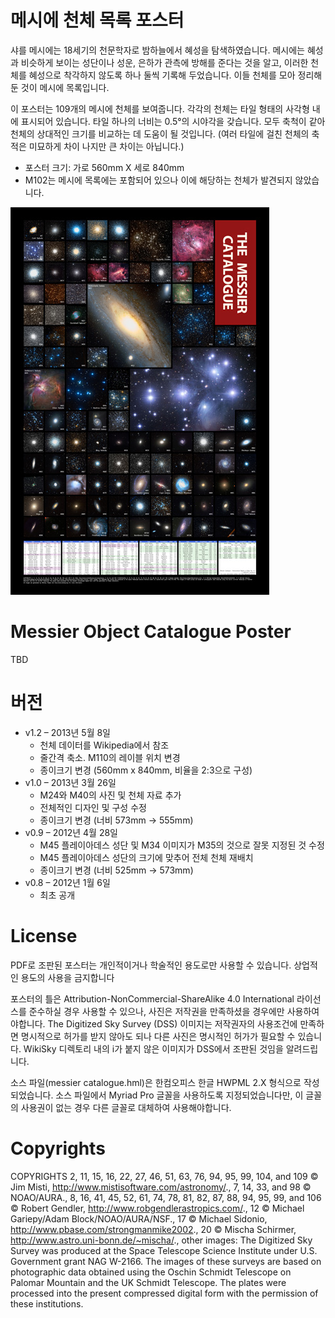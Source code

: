 # 메시에 천체 목록 포스터
샤를 메시에는 18세기의 천문학자로 밤하늘에서 혜성을 탐색하였습니다. 메시에는 혜성과 비슷하게 보이는 성단이나 성운, 은하가 관측에 방해를 준다는 것을 알고, 이러한 천체를 혜성으로 착각하지 않도록 하나 둘씩 기록해 두었습니다. 이들 천체를 모아 정리해 둔 것이 메시에 목록입니다.

이 포스터는 109개의 메시에 천체를 보여줍니다. 각각의 천체는 타일 형태의 사각형 내에 표시되어 있습니다. 타일 하나의 너비는 0.5°의 시야각을 갖습니다. 모두 축척이 같아 천체의 상대적인 크기를 비교하는 데 도움이 될 것입니다. (여러 타일에 걸친 천체의 축적은 미묘하게 차이 나지만 큰 차이는 아닙니다.)

  * 포스터 크기: 가로 560mm X 세로 840mm
  * M102는 메시에 목록에는 포함되어 있으나 이에 해당하는 천체가 발견되지 않았습니다.

![Alt text](./doc/messier_catalogue_v1.2_thumb.jpg)

# Messier Object Catalogue Poster

TBD

# 버전
  * v1.2 – 2013년 5월 8일
    * 천체 데이터를 Wikipedia에서 참조
    * 줄간격 축소. M110의 레이블 위치 변경
    * 종이크기 변경 (560mm x 840mm, 비율을 2:3으로 구성)
  * v1.0 – 2013년 3월 26일
    * M24와 M40의 사진 및 천체 자료 추가
    * 전체적인 디자인 및 구성 수정
    * 종이크기 변경 (너비 573mm → 555mm)
  * v0.9 – 2012년 4월 28일
    * M45 플레이아데스 성단 및 M34 이미지가 M35의 것으로 잘못 지정된 것 수정
    * M45 플레이아데스 성단의 크기에 맞추어 전체 천체 재배치
    * 종이크기 변경 (너비 525mm → 573mm)
  * v0.8 – 2012년 1월 6일
    * 최초 공개

# License
PDF로 조판된 포스터는 개인적이거나 학술적인 용도로만 사용할 수 있습니다. 상업적인 용도의 사용을 금지합니다

포스터의 틀은 Attribution-NonCommercial-ShareAlike 4.0 International 라이선스를 준수하실 경우 사용할 수 있으나, 사진은 저작권을 만족하셨을 경우에만 사용하여야합니다. The Digitized Sky Survey (DSS) 이미지는 저작권자의 사용조건에 만족하면 명시적으로 허가를 받지 않아도 되나 다른 사진은 명시적인 허가가 필요할 수 있습니다. WikiSky 디렉토리 내의 i가 붙지 않은 이미지가 DSS에서 조판된 것임을 알려드립니다.

소스 파일(messier catalogue.hml)은 한컴오피스 한글 HWPML 2.X 형식으로 작성되었습니다. 소스 파일에서 Myriad Pro 글꼴을 사용하도록 지정되었습니다만, 이 글꼴의 사용권이 없는 경우 다른 글꼴로 대체하여 사용해야합니다.

# Copyrights
COPYRIGHTS 2, 11, 15, 16, 22, 27, 46, 51, 63, 76, 94, 95, 99, 104, and 109 © Jim Misti, http://www.mistisoftware.com/astronomy/., 7, 14, 33, and 98 © NOAO/AURA., 8, 16, 41, 45, 52, 61, 74, 78, 81, 82, 87, 88, 94, 95, 99, and 106 © Robert Gendler, http://www.robgendlerastropics.com/., 12 © Michael Gariepy/Adam Block/NOAO/AURA/NSF., 17 © Michael Sidonio, http://www.pbase.com/strongmanmike2002., 20 © Mischa Schirmer, http://www.astro.uni-bonn.de/~mischa/., other images: The Digitized Sky Survey was produced at the Space Telescope Science Institute under U.S. Government grant NAG W-2166. The images of these surveys are based on photographic data obtained using the Oschin Schmidt Telescope on Palomar Mountain and the UK Schmidt Telescope. The plates were processed into the present compressed digital form with the permission of these institutions.
